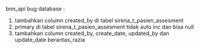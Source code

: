 bnn_api
bug database :
1. tambahkan column created_by di tabel sirena_t_pasien_assesment
2. primary di tabel sirena_t_pasien_assesment tidak auto inc dan bisa null
3. tambahkan column created_by, create_date, updated_by dan update_date berantas_razia
